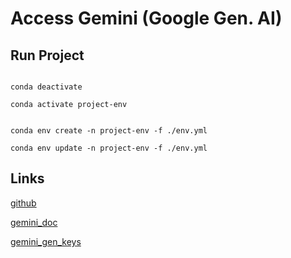 # Access Gemini (Google Gen. AI)

## Run Project

```

conda deactivate

conda activate project-env

```

```

conda env create -n project-env -f ./env.yml

conda env update -n project-env -f ./env.yml

```

## Links

[github](https://github.com/Diegoomal)

[gemini_doc](https://ai.google.dev/api/python/google/generativeai)

[gemini_gen_keys](https://aistudio.google.com/app/apikey)
